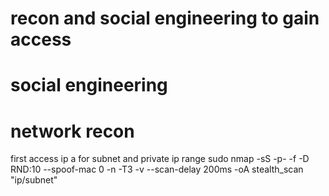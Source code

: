# recon and social engineering to gain access


# social engineering



# network recon

first access
ip a for subnet and private ip range
sudo nmap -sS -p- -f -D RND:10 --spoof-mac 0 -n -T3 -v --scan-delay 200ms -oA stealth_scan "ip/subnet"

